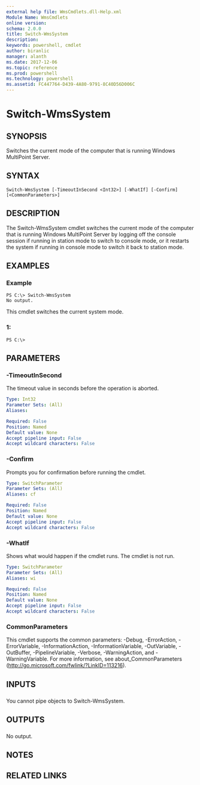 ```yaml
---
external help file: WmsCmdlets.dll-Help.xml
Module Name: WmsCmdlets
online version: 
schema: 2.0.0
title: Switch-WmsSystem
description: 
keywords: powershell, cmdlet
author: biranlic
manager: alanth
ms.date: 2017-12-06
ms.topic: reference
ms.prod: powershell
ms.technology: powershell
ms.assetid: FC447764-D439-4A80-9791-8C40D56D006C
---
```


# Switch-WmsSystem

## SYNOPSIS
Switches the current mode of the computer that is running Windows MultiPoint Server.

## SYNTAX

```
Switch-WmsSystem [-TimeoutInSecond <Int32>] [-WhatIf] [-Confirm] [<CommonParameters>]
```

## DESCRIPTION
The Switch-WmsSystem cmdlet switches the current mode of the computer that is running Windows MultiPoint Server by logging off the console session if running in station mode to switch to console mode, or it restarts the system if running in console mode to switch it back to station mode.

## EXAMPLES

### Example
```
PS C:\> Switch-WmsSystem
No output.
```

This cmdlet switches the current system mode.

### 1:
```
PS C:\>
```

## PARAMETERS

### -TimeoutInSecond
The timeout value in seconds before the operation is aborted.

```yaml
Type: Int32
Parameter Sets: (All)
Aliases: 

Required: False
Position: Named
Default value: None
Accept pipeline input: False
Accept wildcard characters: False
```

### -Confirm
Prompts you for confirmation before running the cmdlet.

```yaml
Type: SwitchParameter
Parameter Sets: (All)
Aliases: cf

Required: False
Position: Named
Default value: None
Accept pipeline input: False
Accept wildcard characters: False
```

### -WhatIf
Shows what would happen if the cmdlet runs. The cmdlet is not run.

```yaml
Type: SwitchParameter
Parameter Sets: (All)
Aliases: wi

Required: False
Position: Named
Default value: None
Accept pipeline input: False
Accept wildcard characters: False
```

### CommonParameters
This cmdlet supports the common parameters: -Debug, -ErrorAction, -ErrorVariable, -InformationAction, -InformationVariable, -OutVariable, -OutBuffer, -PipelineVariable, -Verbose, -WarningAction, and -WarningVariable. For more information, see about_CommonParameters (http://go.microsoft.com/fwlink/?LinkID=113216).

## INPUTS

###  
You cannot pipe objects to Switch-WmsSystem.

## OUTPUTS

###  
No output.

## NOTES

## RELATED LINKS

